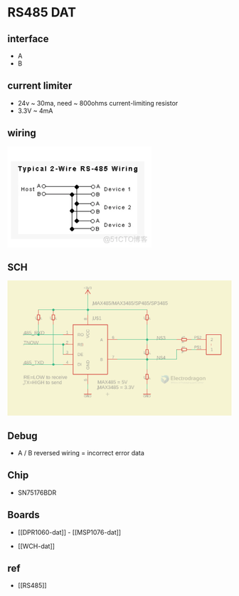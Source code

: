 
# RS485 DAT 


## interface 

- A
- B 



## current limiter 
- 24v ~ 30ma, need ~ 800ohms current-limiting resistor
- 3.3V ~ 4mA



## wiring 

![](12-41-15-23-02-2023.png)

## SCH 

![](2024-02-22-15-13-19.png)



## Debug 

- A / B reversed wiring = incorrect error data 


## Chip 

- SN75176BDR


## Boards 

- [[DPR1060-dat]] - [[MSP1076-dat]]


- [[WCH-dat]]

## ref 

- [[RS485]]